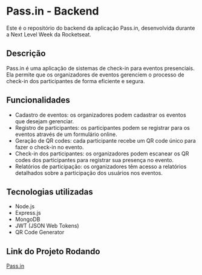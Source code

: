 # Pass.in - Backend

Este é o repositório do backend da aplicação Pass.in, desenvolvida durante a Next Level Week da Rocketseat.

## Descrição

Pass.in é uma aplicação de sistemas de check-in para eventos presenciais. Ela permite que os organizadores de eventos gerenciem o processo de check-in dos participantes de forma eficiente e segura.

## Funcionalidades

- Cadastro de eventos: os organizadores podem cadastrar os eventos que desejam gerenciar.
- Registro de participantes: os participantes podem se registrar para os eventos através de um formulário online.
- Geração de QR codes: cada participante recebe um QR code único para fazer o check-in no evento.
- Check-in dos participantes: os organizadores podem escanear os QR codes dos participantes para registrar sua presença no evento.
- Relatórios de participação: os organizadores têm acesso a relatórios detalhados sobre a participação dos usuários nos eventos.

## Tecnologias utilizadas

- Node.js
- Express.js
- MongoDB
- JWT (JSON Web Tokens)
- QR Code Generator

## Link do Projeto Rodando
[Pass.in](render.com)
